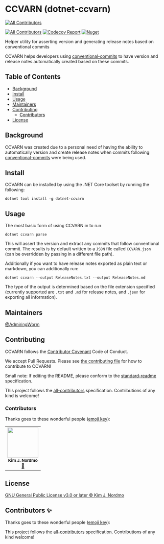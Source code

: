# CCVARN (dotnet-ccvarn)
<!-- ALL-CONTRIBUTORS-BADGE:START - Do not remove or modify this section -->
[![All Contributors](https://img.shields.io/badge/all_contributors-1-orange.svg?style=flat-square)](#contributors-)
<!-- ALL-CONTRIBUTORS-BADGE:END -->

[![All Contributors][all-contrib-badge]](#contributors)
[![Codecov Report][codecov-badge]][codecov]
[![Nuget][nuget-badge]][nuget]

Helper utility for asserting version and generating release notes based on conventional commits

CCVARN helps developers using [conventional-commits][] to have version and release notes automatically created based on these commits.

<!-- START doctoc generated TOC please keep comment here to allow auto update -->
<!-- DON'T EDIT THIS SECTION, INSTEAD RE-RUN doctoc TO UPDATE -->
## Table of Contents

- [Background](#background)
- [Install](#install)
- [Usage](#usage)
- [Maintainers](#maintainers)
- [Contributing](#contributing)
  - [Contributors](#contributors)
- [License](#license)

<!-- END doctoc generated TOC please keep comment here to allow auto update -->

## Background

CCVARN was created due to a personal need of having the ability to automatically version and create release notes when commits following [conventional-commits][] were being used.

## Install

CCVARN can be installed by using the .NET Core toolset by running the following:

```console
dotnet tool install -g dotnet-ccvarn
```

## Usage

The most basic form of using CCVARN in to run

```console
dotnet ccvarn parse
```

This will assert the version and extract any commits that follow conventional commit.
The results is by default written to a `JSON` file called `CCVARN.json` (can be overridden by passing in a different file path).

Additionally if you want to have release notes exported as plain text or markdown, you can additionally run:

```console
dotnet ccvarn --output ReleaseNotes.txt --output ReleaseNotes.md
```

The type of the output is determined based on the file extension specified (currently supported are `.txt` and `.md` for release notes, and `.json` for exporting all information).

## Maintainers

[@AdmiringWorm][]

## Contributing

CCVARN follows the [Contributor Covenant][] Code of Conduct.

We accept Pull Requests.
Please see [the contributing file][contributing] for how to contribute to CCVARN!

Small note: If editing the README, please conform to the [standard-readme][] specification.

This project follows the [all-contributors][] specification. Contributions of any kind is welcome!

### Contributors

Thanks goes to these wonderful people ([emoji key][]):

<!-- ALL-CONTRIBUTORS-LIST:START - Do not remove or modify this section -->
<!-- prettier-ignore-start -->
<!-- markdownlint-disable -->
<table>
  <tr>
    <td align="center"><a href="https://github.com/AdmiringWorm"><img src="https://avatars3.githubusercontent.com/u/1474648?v=4" width="100px;" alt=""/><br /><sub><b>Kim J. Nordmo</b></sub></a><br /><a href="#maintenance-AdmiringWorm" title="Maintenance">🚧</a></td>
  </tr>
</table>

<!-- markdownlint-enable -->
<!-- prettier-ignore-end -->
<!-- ALL-CONTRIBUTORS-LIST:END -->

## License

[GNU General Public License v3.0 or later © Kim J. Nordmo][license]

[@AdmiringWorm]:        https://github.com/AdmiringWorm
[all-contrib-badge]:    https://img.shields.io/github/all-contributors/WormieCorp/CCVARN.svg?color=orange&style=flat-square
[all-contributors]:     https://github.com/all-contributors/all-contributors
[codecov-badge]:        https://img.shields.io/codecov/c/github/WormieCorp/CCVARN.svg?logo=codecov&style=flat-square
[codecov]:              https://codecov.io/gh/WormieCorp/CCVARN
[contributing]:         CONTRIBUTING.md
[Contributor Covenant]: https://www.contributor-covenant.org/version/2/0/code_of_conduct/
[conventional-commits]: https://www.conventionalcommits.org/en/v1.0.0/
[emoji key]:            https://allcontributors.org/docs/en/emoji-key
[license]:              LICENSE
[nuget-badge]:          https://img.shields.io/nuget/v/dotnet-ccvarn?logo=nuget&style=flat-square
[nuget]:                https://nuget.org/packages/dotnet-ccvarn/
[standard-readme]:      https://github.com/RichardLitt/standard-readme

## Contributors ✨

Thanks goes to these wonderful people ([emoji key](https://allcontributors.org/docs/en/emoji-key)):

<!-- ALL-CONTRIBUTORS-LIST:START - Do not remove or modify this section -->
<!-- prettier-ignore-start -->
<!-- markdownlint-disable -->
<!-- markdownlint-enable -->
<!-- prettier-ignore-end -->
<!-- ALL-CONTRIBUTORS-LIST:END -->

This project follows the [all-contributors](https://github.com/all-contributors/all-contributors) specification. Contributions of any kind welcome!